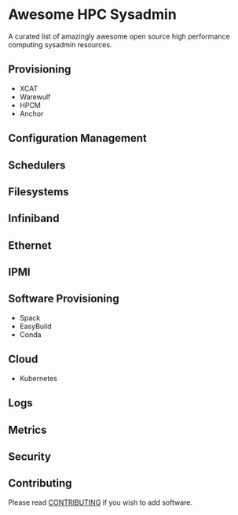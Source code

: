 # Awesome HPC Sysadmin
A curated list of amazingly awesome open source high performance computing sysadmin resources.

## Provisioning
* XCAT
* Warewulf
* HPCM
* Anchor

## Configuration Management

## Schedulers

## Filesystems

## Infiniband

## Ethernet

## IPMI

## Software Provisioning
* Spack
* EasyBuild
* Conda

## Cloud
* Kubernetes

## Logs

## Metrics

## Security

## Contributing
Please read [CONTRIBUTING](./CONTRIBUTING.md) if you wish to add software.
